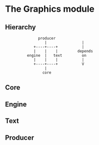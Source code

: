 The Graphics module
===================

Hierarchy
---------

```
               producer
                  |                |
             +----+----+           |
             |    |    |         depends
          engine  |   text         on
             |    |    |           |
             +----+----+           V
                  |
                 core
```

Core
----

Engine
------

Text
----

Producer
--------
